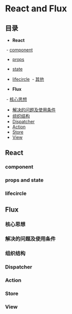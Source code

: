 # React and Flux

## 目录

- **React**

  - [component](#component)
  - [props](#props)
  - [state](#state)
  - [lifecircle](#lifecircle)
  - [其他](#其他)
  
- **Flux**

  - [核心思想](#核心思想)
  - [解决的问题及使用条件](#解决的问题及使用条件)
  - [组织结构](#组织结构)
  - [Dispatcher](#Dispatcher)
  - [Action](#Action)
  - [Store](#Store)
  - [View](#View)
  
## React

### component
### props and state
### lifecircle

## Flux

### 核心思想
### 解决的问题及使用条件
### 组织结构
### Dispatcher
### Action
### Store
### View
